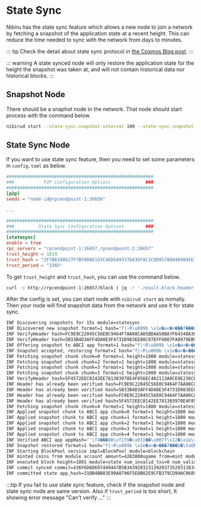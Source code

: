 # State Sync

Nibiru has the state sync feature which allows a new node to join a network by fetching a snapshot of the application state at a recent height. This can reduce the time needed to sync with the network from days to minutes.

::: tip
Check the detail about state sync protocol in [the Cosmos Blog post](https://blog.cosmos.network/cosmos-sdk-state-sync-guide-99e4cf43be2f).
:::

::: warning
A state synced node will only restore the application state for the height the snapshot was taken at, and will not contain historical data nor historical blocks.
:::

## Snapshot Node
There should be a snaphot node in the network. That node should start process with the command below.

```sh
nibirud start --state-sync.snapshot-interval 100 --state-sync.snapshot-keep-recent 2
```

## State Sync Node
If you want to use state sync feature, then you need to set some parameters in `config.toml` as below.

```toml
#######################################################
###           P2P Configuration Options             ###
#######################################################
[p2p]
seeds = "node-id@rpcendpoint-1:26656"

...

#######################################################
###         State Sync Configuration Options        ###
#######################################################
[statesync]
enable = true
rpc_servers = "rpcendpoint-1:26657,rpcendpoint-2:26657"
trust_height = 1819
trust_hash = "2F7B6108627F7BF888E1D3C4ED649337D43DF8C1C8D957808469845E7475A995"
trust_period = "336h"
```

To get `trust_height` and `trust_hash`, you can use the command below.

```sh
curl -s http://rpcendpoint-1:26657/block | jq -r '.result.block.header.height + "\n" + .result.block_id.hash'
```

After the config is set, you can start node with `nibirud start` as nomally. Then your node will find snapshot data from the network and use it for state sync.

```sh
INF Discovering snapshots for 15s module=statesync
INF Discovered new snapshot format=1 hash="f|~R\u009b \x1e�a<�>���7���G�\toƯ���\x1fNA" height=1800 module=statesync
INF VerifyHeader hash=FC9E9C22045C56E0C9464F7AA08CA05BDAA50BA7F64348A3C1688779EAF38CB9 height=1801 module=light
INF VerifyHeader hash=5B33B4D3AFF4DA0E3F4731D983EE88C07EFF0807FA8979EB910D5FF0F2437798 height=1802 module=light
INF Offering snapshot to ABCI app format=1 hash="f|~R\u009b \x1e�a<�>���7���G�\toƯ���\x1fNA" height=1800 module=statesync
INF Snapshot accepted, restoring format=1 hash="f|~R\u009b \x1e�a<�>���7���G�\toƯ���\x1fNA" height=1800 module=statesync
INF Fetching snapshot chunk chunk=0 format=1 height=1800 module=statesync total=5
INF Fetching snapshot chunk chunk=2 format=1 height=1800 module=statesync total=5
INF Fetching snapshot chunk chunk=3 format=1 height=1800 module=statesync total=5
INF Fetching snapshot chunk chunk=1 format=1 height=1800 module=statesync total=5
INF VerifyHeader hash=5F4572EEC0142EE781303970E4F856EC4A2113A0CE0E236CFC0CCE26FFED57DD height=1800 module=light
INF Header has already been verified hash=FC9E9C22045C56E0C9464F7AA08CA05BDAA50BA7F64348A3C1688779EAF38CB9 height=1801 module=light
INF Header has already been verified hash=5B33B4D3AFF4DA0E3F4731D983EE88C07EFF0807FA8979EB910D5FF0F2437798 height=1802 module=light
INF Header has already been verified hash=FC9E9C22045C56E0C9464F7AA08CA05BDAA50BA7F64348A3C1688779EAF38CB9 height=1801 module=light
INF Header has already been verified hash=5F4572EEC0142EE781303970E4F856EC4A2113A0CE0E236CFC0CCE26FFED57DD height=1800 module=light
INF Fetching snapshot chunk chunk=4 format=1 height=1800 module=statesync total=5
INF Applied snapshot chunk to ABCI app chunk=0 format=1 height=1800 module=statesync total=5
INF Applied snapshot chunk to ABCI app chunk=1 format=1 height=1800 module=statesync total=5
INF Applied snapshot chunk to ABCI app chunk=2 format=1 height=1800 module=statesync total=5
INF Applied snapshot chunk to ABCI app chunk=3 format=1 height=1800 module=statesync total=5
INF Applied snapshot chunk to ABCI app chunk=4 format=1 height=1800 module=statesync total=5
INF Verified ABCI app appHash="'\f4���XB\uf159�\x03}��\u007f\x12�\x1a\x06���/�+\"�\x19q\x1d" height=1800 module=statesync
INF Snapshot restored format=1 hash="f|~R\u009b \x1e�a<�>���7���G�\toƯ���\x1fNA" height=1800 module=statesync
INF Starting BlockPool service impl=BlockPool module=blockchain
INF minted coins from module account amount=4283880ugame from=mint module=x/bank
INF executed block height=1801 module=state num_invalid_txs=0 num_valid_txs=12
INF commit synced commit=436F6D6D697449447B5B3439203231392037352031383420363220313533203136382031323120313131203934203131203220323333203230372031373920313231203230352031353320313732203620313337203932203339203933203320313520313332203830203232382031353720313239203134305D3A3730397D
INF committed state app_hash=31DB4BB83E99A8796F5E0B02E9CFB379CD99AC06895C275D030F8450E49D818C height=1801 module=state num_txs=12
```


:::tip
If you fail to use state sync feature, check if the snapshot node and state sync node are same version.
Also if `trust_period` is too short, It showing error message "Can't verify ..."
:::
